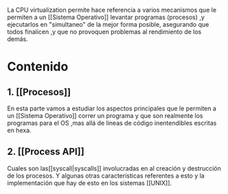 La CPU virtualization permite hace referencia a varios mecanismos que le permiten a un [[Sistema Operativo]] levantar programas (procesos) ,y ejecutarlos en "simultaneo" de la mejor forma posible, asegurando que todos finalicen ,y que no provoquen problemas al rendimiento de los demás.

# Contenido
## 1. [[Procesos]]
En esta parte vamos a estudiar los aspectos principales que le permiten a un [[Sistema Operativo]] correr un programa y que son realmente los programas para el OS ,mas allá de lineas de código inentendibles escritas en hexa.
## 2. [[Process API]]
Cuales son las[[syscall|syscalls]] involucradas en al creación y destrucción de los procesos. Y algunas otras características referentes a esto y la implementación que hay de esto en los sistemas [[UNIX]].

#